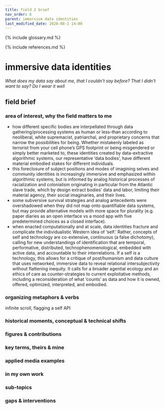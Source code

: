 ```yaml
---
title: field 2 brief
nav_order: 6
parent: immersive data identities
last_modified_date: 2020-08-1 14:00
---
```


{% include glossary.md %}

{% include references.md %}

# immersive data identities

_What does my data say about me, that I couldn't say before? That I didn't want to say? Do I wear it well_

## field brief

### area of interest, why the field matters to me

- how different specific bodies are interpellated through data gathering/processing systems as human or less-than according to neoliberal, white supremacist, patriarchal, and proprietary concerns that narrow the possibilities for being. Whether mistakenly labeled as terrorist from your cell phone’s GPS footprint or being misgendered or simply better marketed to, these identities created by data-extractive algorithmic systems, our representative ‘data bodies’,  have different material embodied stakes for different individuals. 
- this foreclosure of subject positions and modes of imagining selves and community identities is increasingly immersive and emphasized within algorithmic systems, but is informed by analog historical processes of racialization and colonialism originating in particular from the Atlantic slave trade, which by design extract bodies’ data and labor, limiting their material agency, their social imaginaries, and their lives. 
- some subversive survival strategies and analog antecedents were overshadowed when they did not map onto quantifiable data systems, but may provide alternative models with more space for plurality (e.g. paper diaries as an open interface vs a mood app with five predetermined choices as a closed interface). 
- when enacted computationally and at scale, data identities fracture and complicate the individualistic Western idea of ‘self.’ Rather, concepts of self and technology are co-extensive, continuous (a false dichotomy), calling for new understandings of identification that are temporal, performative, distributed, technophenomenological, embedded with active data, and accountable to their interrelations. If a self _is_ a technology, this allows for a critique of post/humanism and data culture that uses networked, immersive data to reveal relational intersubjectivity without flattening inequity. It calls for a broader agential ecology and an ethics of care as counter-strategies to current exploitative methods, including a reconsideration of what ‘counts’ as data and how it is owned, offered, optimized, interpreted, and embodied. 

### organizing metaphors & verbs
infinite scroll, flagging
a self API

### historical moments, conceptual & technical shifts

### figures & contributions

### key terms, theirs & mine

### applied media examples

### in my own work

### sub-topics

### gaps & interventions